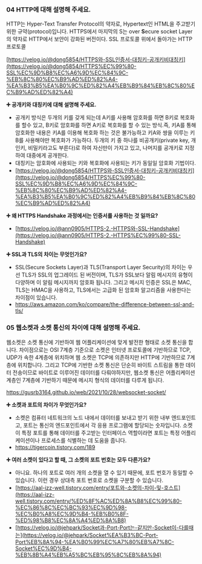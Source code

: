 ### **04 HTTP에 대해 설명해 주세요.**

HTTP는 Hyper-Text Transfer Protocol의 약자로, Hypertext인 HTML을 주고받기 위한 규약(protocol)입니다. HTTPS에서 마지막의 S는 over **S**ecure socket Layer의 약자로 HTTP에서 보안이 강화된 버전이다. SSL 프로토콜 위에서 돌아가는 HTTP 프로토콜

[https://velog.io/@dong5854/HTTPS와-SSL인증서-대칭키-공개키비대칭키](https://velog.io/@dong5854/HTTPS%EC%99%80-SSL%EC%9D%B8%EC%A6%9D%EC%84%9C-%EB%8C%80%EC%B9%AD%ED%82%A4-%EA%B3%B5%EA%B0%9C%ED%82%A4%EB%B9%84%EB%8C%80%EC%B9%AD%ED%82%A4)

**➕ 공개키와 대칭키에 대해 설명해 주세요.**

- 공개키 방식은 두개의 키를 갖게 되는데 A키를 사용해 암호화를 하면 B키로 복호화를 할수 있고, B키로 암호화를 하면 A키로 복호화를 할 수 있는 방식.즉, 키A를 통해 암호화한 내용은 키A를 이용해 복호화 하는 것은 불가능하고 키A와 쌍을 이루는 키B를 사용해야만 복호화가 가능하다. 두개의 키 중 하나를 비공개키(private key, 개인키, 비밀키라고도 부른다)로 하여 자신만이 가지고 있고, 나머지를 공개키로 지정하여 대중에게 공개한다.
- 대칭키는 암호화에 사용되는 키와 복호화에 사용되는 키가 동일일 암호화 기법이다.
- [https://velog.io/@dong5854/HTTPS와-SSL인증서-대칭키-공개키비대칭키](https://velog.io/@dong5854/HTTPS%EC%99%80-SSL%EC%9D%B8%EC%A6%9D%EC%84%9C-%EB%8C%80%EC%B9%AD%ED%82%A4-%EA%B3%B5%EA%B0%9C%ED%82%A4%EB%B9%84%EB%8C%80%EC%B9%AD%ED%82%A4)

**➕ 왜 HTTPS Handshake 과정에서는 인증서를 사용하는 것 일까요?**

- [https://velog.io/@ann0905/HTTPS-2.-HTTPS와-SSL-Handshake](https://velog.io/@ann0905/HTTPS-2.-HTTPS%EC%99%80-SSL-Handshake)

**➕ SSL과 TLS의 차이는 무엇인가요?**

- SSL(Secure Sockets Layer)과 TLS(Transport Layer Security)의 차이는 우선 TLS가 SSL의 업그레이드 된 버전이며, TLS가 SSL보다 알림 메시지의 유형이 다양하며 이 알림 메시지까지 암호화 됩니다. 그리고 메시지 인증은 SSL은 MAC, TLS는 HMAC을 사용하고, TLS에서는 고급화 된 암호화 알고리즘을 사용한다는 차이점이 있습니다.
- https://aws.amazon.com/ko/compare/the-difference-between-ssl-and-tls/

### **05 웹소켓과 소켓 통신의 차이에 대해 설명해 주세요.**

웹소켓은 소켓 통신에 기반하여 웹 어플리케이션에 맞게 발전한 형태로 소켓 통신을 합니다. 차이점으로는 OSI 7계층 기준으로 소켓은 인터넷 프로토콜에 기반하므로 TCP, UDP가 속한 4계층에 위치하며 웹 소켓은 TCP에 의존하지만 HTTP에 기반하므로 7계층에 위치합니다. 그리고 TCP에 기반한 소켓 통신은 단순히 바이트 스트림을 통한 데이터 전송이므로 바이트로 이루어진 데이터를 다뤄야하지만, 웹소켓 통신은 어플리케이션 계층인 7계층에 기반하기 때문에 메시지 형식의 데이터를 다루게 됩니다.

https://gusrb3164.github.io/web/2021/10/28/websocket-socket/

**➕ 소켓과 포트의 차이가 무엇인가요?**

- 소켓은 컴퓨터 네트워크의 노드 내에서 데이터를 보내고 받기 위한 내부 엔드포인트고, 포트는 통신의 엔드포인트에서 각 응용 프로그램에 할당되는 숫자입니다. 소켓이 특정 포트를 통해 데이터를 주고받는 인터페이스 역할이라면 포트는 특정 어플리케이션이나 프로세스를 식별하는 데 도움을 줍니다.
- https://tigercoin.tistory.com/189

**➕ 여러 소켓이 있다고 할 때, 그 소켓의 포트 번호는 모두 다른가요?**

- 아니요. 하나의 포트로 여러 개의 소켓을 열 수 있기 때문에, 포트 번호가 동일할 수 있습니다. 이런 경우 상대측 포트 번호로 소켓을 구분할 수 있습니다.
- [https://aal-izz-well.tistory.com/entry/포트와-소켓의-차이-및-호스트](https://aal-izz-well.tistory.com/entry/%ED%8F%AC%ED%8A%B8%EC%99%80-%EC%86%8C%EC%BC%93%EC%9D%98-%EC%B0%A8%EC%9D%B4-%EB%B0%8F-%ED%98%B8%EC%8A%A4%ED%8A%B8)
- [https://velog.io/@jehpark/Socket과-Port-Port는-같지만-Socket이-다를때는](https://velog.io/@jehpark/Socket%EA%B3%BC-Port-Port%EB%8A%94-%EA%B0%99%EC%A7%80%EB%A7%8C-Socket%EC%9D%B4-%EB%8B%A4%EB%A5%BC%EB%95%8C%EB%8A%94)
